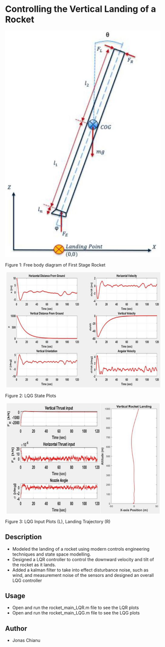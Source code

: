 # Controlling the Vertical Landing of a Rocket

![](images/rocket_FBD.JPG)

Figure 1: Free body diagram of First Stage Rocket

![](images/rocket_state.JPG)

Figure 2: LQG State Plots

![](images/rocket_input_traj.JPG)

Figure 3: LQG Input Plots (L), Landing Trajectory (R)

## Description
* Modeled the landing of a rocket using modern controls engineering techniques and state space modelling.
* Designed a LQR controller to control the downward velocity and tilt of the rocket as it lands.
* Added a kalman filter to take into effect disturbance noise, such as wind, and measurement noise of the sensors and designed an overall LQG controller

## Usage
* Open and run the rocket_main_LQR.m file to see the LQR plots
* Open and run the rocket_main_LQG.m file to see the LQG plots

## Author
* Jonas Chianu